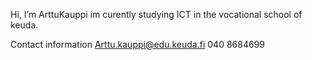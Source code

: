  Hi, I’m ArttuKauppi im curently studying ICT in the vocational school of keuda. 



Contact information
Arttu.kauppi@edu.keuda.fi
040 8684699
